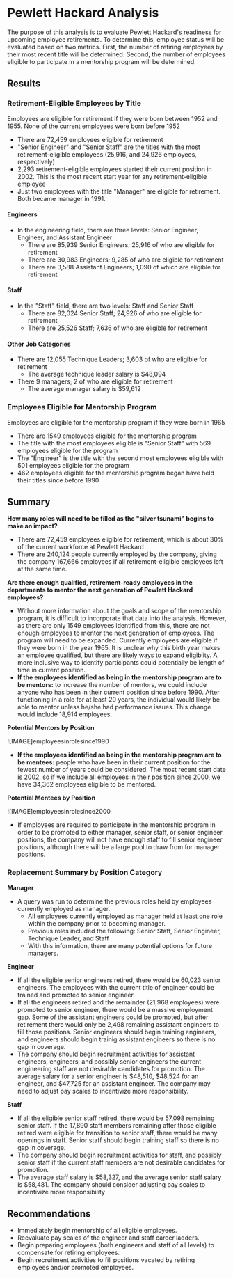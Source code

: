 # Pewlett Hackard Analysis
The purpose of this analysis is to evaluate Pewlett Hackard's readiness for upcoming employee retirements. To determine this, employee status will be evaluated based on two metrics. First, the number of retiring employees by their most recent title will be determined. Second, the number of employees eligible to participate in a mentorship program will be determined.

## Results
### Retirement-Eligible Employees by Title
Employees are eligible for retirement if they were born between 1952 and 1955. None of the current employees were born before 1952
- There are 72,459 employees eligible for retirement
- "Senior Engineer" and "Senior Staff" are the titles with the most retirement-eligible employees (25,916, and 24,926 employees, respectively)
- 2,293 retirement-eligible employees started their current position in 2002. This is the most recent start year for any retirement-eligible employee
- Just two employees with the title "Manager" are eligible for retirement. Both became manager in 1991.
#### Engineers
- In the engineering field, there are three levels: Senior Engineer, Engineer, and Assistant Engineer
  - There are 85,939 Senior Engineers; 25,916 of who are eligible for retirement
  - There are 30,983 Engineers; 9,285 of who are eligible for retirement
  - There are 3,588 Assistant Engineers; 1,090 of which are eligible for retirement

#### Staff
- In the "Staff" field, there are two levels: Staff and Senior Staff
  - There are 82,024 Senior Staff; 24,926 of who are eligible for retirement
  - There are 25,526 Staff; 7,636 of who are eligible for retirement


#### Other Job Categories
- There are 12,055 Technique Leaders; 3,603 of who are eligible for retirement
  - The average technique leader salary is $48,094
- There 9 managers; 2 of who are eligible for retirement
  - The average manager salary is $59,612   

### Employees Eligible for Mentorship Program
Employees are eligible for the mentorship program if they were born in 1965
- There are 1549 employees eligible for the mentorship program
- The title with the most employees eligible is "Senior Staff" with 569 employees eligible for the program
- The "Engineer" is the title with the second most employees eligible with 501 employees eligible for the program
- 462 employees eligible for the mentorship program began have held their titles since before 1990


## Summary
**How many roles will need to be filled as the "silver tsunami" begins to make an impact?**
- There are 72,459 employees eligible for retirement, which is about 30% of the current workforce at Pewlett Hackard
- There are 240,124 people currently employed by the company, giving the company 167,666 employees if all retirement-eligible employees left at the same time.


**Are there enough qualified, retirement-ready employees in the departments to mentor the next generation of Pewlett Hackard employees?**
- Without more information about the goals and scope of the mentorship program, it is difficult to incorporate that data into the analysis. However, as there are only 1549 employees identified from this, there are not enough employees to mentor the next generation of employees. The program will need to be expanded. Currently employees are eligible if they were born in the year 1965. It is unclear why this birth year makes an employee qualified, but there are likely ways to expand eligiblity. A more inclusive way to identify participants could potentially be length of time in current position.
- **If the employees identified as being in the mentorship program are to be mentors:** to increase the number of mentors, we could include anyone who has been in their current position since before 1990. After functioning in a role for at least 20 years, the individual would likely be able to mentor unless he/she had performance issues. This change would include 18,914 employees.


**Potential Mentors by Position**


![IMAGE]employeesinrolesince1990


- **If the employees identified as being in the mentorship program are to be mentees:** people who have been in their current position for the fewest number of years could be considered. The most recent start date is 2002, so if we include all employees in their position since 2000, we have 34,362 employees eligible to be mentored.


**Potential Mentees by Position**


![IMAGE]employeesinrolesince2000


- If employees are required to participate in the mentorship program in order to be promoted to either manager, senior staff, or senior engineer positions, the company will not have enough staff to fill senior engineer positions, although there will be a large pool to draw from for manager positions.

### Replacement Summary by Position Category

**Manager**
- A query was run to determine the previous roles held by employees currently employed as manager. 
  - All employees currently employed as manager held at least one role within the company prior to becoming manager.
  - Previous roles included the following: Senior Staff, Senior Engineer, Technique Leader, and Staff
  - With this information, there are many potential options for future managers.
 
**Engineer**
- If all the eligible senior engineers retired, there would be 60,023 senior engineers. The employees with the current title of engineer could be trained and promoted to senior engineer. 
- If all the engineers retired and the remainder (21,968 employees) were promoted to senior engineer, there would be a massive employment gap. Some of the assistant engineers could be promoted, but after retirement there would only be 2,498 remaining assistant engineers to fill those positions. Senior engineers should begin training engineers, and engineers should begin trainig assistant engineers so there is no gap in coverage.
- The company should begin recruitment activities for assistant engineers, engineers, and possibly senior engineers the current engineering staff are not desirable candidates for promotion. The average salary for a senior engineer is $48,510, $48,524 for an engineer, and $47,725 for an assistant engineer. The company may need to adjust pay scales to incentivize more responsibility. 


**Staff**
- If all the eligible senior staff retired, there would be 57,098 remaining senior staff. If the 17,890 staff members remaining after those eligible retired were eligible for transition to senior staff, there would be many openings in staff. Senior staff should begin training staff so there is no gap in coverage.
- The company should begin recruitment activities for staff, and possibly senior staff if the current staff members are not desirable candidates for promotion.
- The average staff salary is $58,327, and the average senior staff salary is $58,481. The company should consider adjusting pay scales to incentivize more responsibility


## Recommendations
- Immediately begin mentorship of all eligible employees. 
- Reevaluate pay scales of the engineer and staff career ladders.
- Begin preparing employees (both engineers and staff of all levels) to compensate for retiring employees.
- Begin recruitment activities to fill positions vacated by retiring employees and/or promoted employees.

